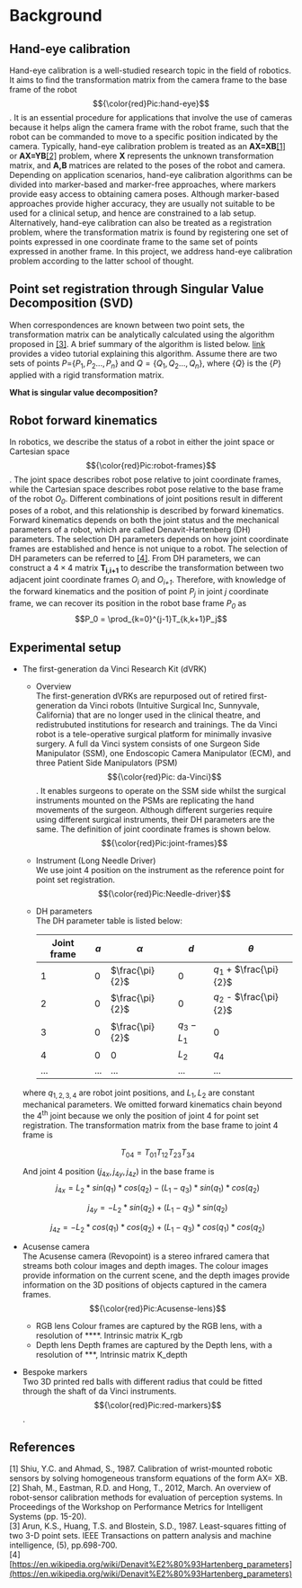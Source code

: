 # Background

## Hand-eye calibration
Hand-eye calibration is a well-studied research topic in the field of robotics. It aims to find the transformation matrix from the camera frame to the base frame of the robot $${\color{red}Pic:hand-eye}$$. It is an essential procedure for applications that involve the use of cameras because it helps align the camera frame with the robot frame, such that the robot can be commanded to move to a specific position indicated by the camera. Typically, hand-eye calibration problem is treated as an **AX=XB**[[1]](#1) or **AX=YB**[[2]](#2) problem, where **X** represents the unknown transformation matrix, and **A,B** matrices are related to the poses of the robot and camera. Depending on application scenarios, hand-eye calibration algorithms can be divided into marker-based and marker-free approaches, where markers provide easy access to obtaining camera poses. Although marker-based approaches provide higher accuracy, they are usually not suitable to be used for a clinical setup, and hence are constrained to a lab setup. Alternatively, hand-eye calibration can also be treated as a registration problem, where the transformation matrix is found by registering one set of points expressed in one coordinate frame to the same set of points expressed in another frame. In this project, we address hand-eye calibration problem according to the latter school of thought.

## Point set registration through Singular Value Decomposition (SVD)
When correspondences are known between two point sets, the transformation matrix can be analytically calculated using the algorithm proposed in [[3]](#3). A brief summary of the algorithm is listed below. [link](https://www.youtube.com/watch?v=dhzLQfDBx2Q) provides a video tutorial explaining this algorithm. Assume there are two sets of points $P$={$P_1,P_2 ...,P_n$} and $Q=\{Q_1,Q_2 ...,Q_n\}$, where $\{Q\}$ is the $\{P\}$ applied with a rigid transformation matrix.

**What is singular value decomposition?**

## Robot forward kinematics
In robotics, we describe the status of a robot in either the joint space or Cartesian space $${\color{red}Pic:robot-frames}$$. The joint space describes robot pose relative to joint coordinate frames, while the Cartesian space describes robot pose relative to the base frame of the robot *O<sub>0</sub>*. Different combinations of joint positions result in different poses of a robot, and this relationship is described by forward kinematics. Forward kinematics depends on both the joint status and the mechanical parameters of a robot, which are called Denavit-Hartenberg (DH) parameters. The selection DH parameters depends on how joint coordinate frames are established and hence is not unique to a robot. The selection of DH parameters can be referred to [[4]](#4). From DH parameters, we can construct a $4\times4$ matrix **T<sub>i,i+1</sub>** to describe the transformation between two adjacent joint coordinate frames *O<sub>i</sub>* and *O<sub>i+1</sub>*. Therefore, with knowledge of the forward kinematics and the position of point *P<sub>j</sub>* in joint *j* coordinate frame, we can recover its position in the robot base frame *P<sub>0</sub>* as
$$P_0 = \prod_{k=0}^{j-1}T_{k,k+1}P_j$$


## Experimental setup
- The first-generation da Vinci Research Kit (dVRK)
    - Overview<br />
    The first-generation dVRKs are repurposed out of retired first-generation da Vinci robots (Intuitive Surgical Inc, Sunnyvale, California) that are no longer used in the clinical theatre, and redistrubuted institutions for research and trainings. The da Vinci robot is a tele-operative surgical platform for minimally invasive surgery. A full da Vinci system consists of one Surgeon Side Manipulator (SSM), one Endoscopic Camera Manipulator (ECM), and three Patient Side Manipulators (PSM) $${\color{red}Pic: da-Vinci}$$. It enables surgeons to operate on the SSM side whilst the surgical instruments mounted on the PSMs are replicating the hand movements of the surgeon. Although different surgeries require using different surgical instruments, their DH parameters are the same. The definition of joint coordinate frames is shown below.
    $${\color{red}Pic:joint-frames}$$
    - Instrument (Long Needle Driver)<br />
    We use joint 4 position on the instrument as the reference point for point set registration.
    $${\color{red}Pic:Needle-driver}$$
    - DH parameters<br />
    The DH parameter table is listed below:
    
        | **Joint frame** | **$a$** | **$\alpha$** | **$d$** | **$\theta$** |
        | -------------   | ------------- | ------------- | ------------- |------------- |
        | 1 | 0 | $\frac{\pi}{2}$ | 0 | $q_1$ + $\frac{\pi}{2}$ | 
        | 2 | 0 | $\frac{\pi}{2}$ | 0 | $q_2$ - $\frac{\pi}{2}$ |
        | 3 | 0 | $\frac{\pi}{2}$ | $q_3-L_1$ | 0 |
        | 4 | 0 | 0 | $L_2$ | $q_4$ |
        | ... | ... | ... | ... | ... |
    where $q_{1,2,3,4}$ are robot joint positions, and $L_1, L_2$ are constant mechanical parameters. We omitted forward kinematics chain beyond the 4<sup>th</sup> joint because we only the position of joint 4 for point set registration. The transformation matrix from the base frame to joint 4 frame is 

    $$T_{04}=T_{01}T_{12}T_{23}T_{34}$$

    And joint 4 position ($j_{4x},j_{4y},j_{4z}$) in the base frame is 
    $$j_{4x}=L_2*sin(q_1)*cos(q_2) - (L_1-q_3)*sin(q_1)*cos(q_2)$$

    $$j_{4y}=-L_2*sin(q_2) + (L_1 - q_3)*sin(q_2)$$

    $$j_{4z}=-L_2*cos(q_1)*cos(q_2) + (L_1 - q_3)*cos(q_1)*cos(q_2)$$

- Acusense camera<br />
  The Acusense camera (Revopoint) is a stereo infrared camera that streams both colour images and depth images. The colour images provide information on the current scene, and the depth images provide information on the 3D positions of objects captured in the camera frames. $${\color{red}Pic:Acusense-lens}$$
    - RGB lens
    Colour frames are captured by the RGB lens, with a resolution of ****. Intrinsic matrix K_rgb
    - Depth lens
    Depth frames are captured by the Depth lens, with a resolution of ***, Intrinsic matrix K_depth
- Bespoke markers<br />
  Two 3D printed red balls with different radius that could be fitted through the shaft of da Vinci instruments. $${\color{red}Pic:red-markers}$$. 


## References
<a id="1">[1]</a> 
Shiu, Y.C. and Ahmad, S., 1987. Calibration of wrist-mounted robotic sensors by solving homogeneous transform equations of the form AX= XB.<br />
<a id="2">[2]</a> 
Shah, M., Eastman, R.D. and Hong, T., 2012, March. An overview of robot-sensor calibration methods for evaluation of perception systems. In Proceedings of the Workshop on Performance Metrics for Intelligent Systems (pp. 15-20). <br /> 
<a id="3">[3]</a> 
Arun, K.S., Huang, T.S. and Blostein, S.D., 1987. Least-squares fitting of two 3-D point sets. IEEE Transactions on pattern analysis and machine intelligence, (5), pp.698-700. <br />
<a id="4">[4]</a> 
[https://en.wikipedia.org/wiki/Denavit%E2%80%93Hartenberg_parameters](https://en.wikipedia.org/wiki/Denavit%E2%80%93Hartenberg_parameters) <br />











